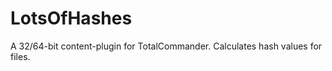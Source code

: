 LotsOfHashes
============

A 32/64-bit content-plugin for TotalCommander. Calculates hash values for files.
